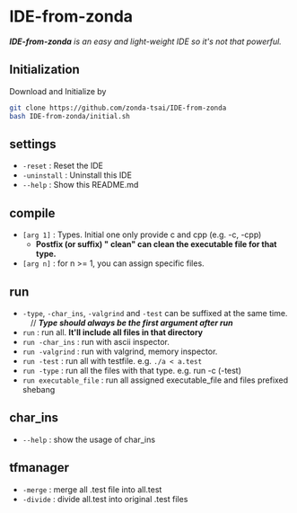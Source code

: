 # IDE-from-zonda

***IDE-from-zonda** is an easy and light-weight IDE so it's not that powerful.*  

## Initialization

Download and Initialize by 
```sh  
git clone https://github.com/zonda-tsai/IDE-from-zonda
bash IDE-from-zonda/initial.sh
```
  
## settings

   - `-reset`     : Reset the IDE  
   - `-uninstall` : Uninstall this IDE
   - `--help`     : Show this README.md

## compile

   - `[arg 1]` : Types. Initial one only provide c and cpp (e.g. -c, -cpp)  
       + **Postfix (or suffix) " clean" can clean the executable file for that type.**  
   - `[arg n]` : for n >= 1, you can assign specific files.

## run
   - `-type`, `-char_ins`, `-valgrind` and `-test` can be suffixed at the same time.  
&emsp;// ***Type should always be the first argument after run***  
   - ``run``                 : run all. **It'll include all files in that directory**  
   - ``run -char_ins``       : run with ascii inspector.  
   - ``run -valgrind``       : run with valgrind, memory inspector.  
   - ``run -test``           : run all with testfile. e.g. `./a < a.test`  
   - ``run -type``           : run all the files with that type. e.g. run -c (-test)  
   - ``run executable_file`` : run all assigned executable_file and files prefixed shebang

## char_ins
   - ``--help`` : show the usage of char_ins

## tfmanager
   - ``-merge``  : merge all .test file into all.test  
   - ``-divide`` : divide all.test into original .test files  
